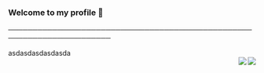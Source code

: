 ### Welcome to my profile 👋 

───────────────────────────────────────────────────────────────────────
<div align="left">
 asdasdasdasdasda
</div>

<div align="right">
<img src="https://github-readme-stats.vercel.app/api?username=liberatos278&theme=react&show_icons=true" align="right"/>
<a href="https://discord.com/users/471020198040829953">
  <img src="https://lanyard-profile-readme.vercel.app/api/471020198040829953" align="right" />
</a>
</div>

